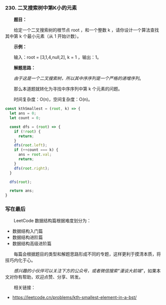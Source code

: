 ### 230. 二叉搜索树中第K小的元素

&emsp;&emsp;**题目：**

&emsp;&emsp;给定一个二叉搜索树的根节点 root ，和一个整数 k ，请你设计一个算法查找其中第 k 个最小元素（从 1 开始计数）。

&emsp;&emsp;**示例：**

&emsp;&emsp;输入：root = [3,1,4,null,2], k = 1
，输出：1。

&emsp;&emsp;**解题思路：**

&emsp;&emsp;*由于这是一个二叉搜索树，所以其中序序列是一个严格的递增序列*。

&emsp;&emsp;那么本道题就转化为寻找中序序列中第 k 个元素的问题。

&emsp;&emsp;时间复杂度：O(n)，空间复杂度：O(n)。

```JavaScript
const kthSmallest = (root, k) => {
  let ans = 0;
  let count = 0;

  const dfs = (root) => {
    if (!root) {
      return;
    }
    dfs(root.left);
    if (++count === k) {
      ans = root.val;
      return;
    }
    dfs(root.right);
  }

  dfs(root);

  return ans;
}
```

### 写在最后

&emsp;&emsp;LeetCode 数据结构篇根据难度划分为：

- 数据结构入门篇
- 数据结构进阶篇
- 数据结构高级进阶篇

&emsp;&emsp;每篇会根据题目的类型和解题思路形成不同的专题，这样更利于摸清本质，将技巧内化于心。

&emsp;&emsp;*感兴趣的小伙伴可以关注下方的公众号，或者微信搜索“漫谈大前端”*，如果本文对你有帮助，欢迎点赞、分享、转发。

&emsp;&emsp;相关链接：

- https://leetcode.cn/problems/kth-smallest-element-in-a-bst/